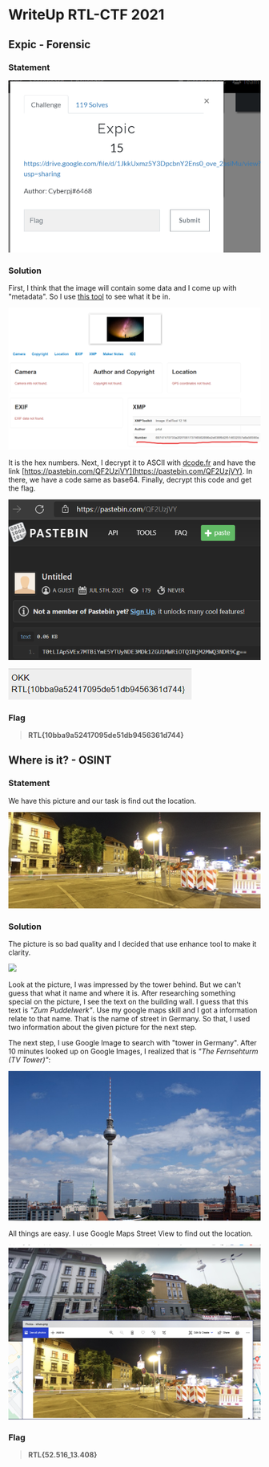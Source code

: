 # WriteUp RTL-CTF 2021

## Expic - Forensic

### Statement

![](Images/expic.png)

### Solution
First, I think that the image will contain some data and I come up with "metadata". So I use [this tool](http://metapicz.com/#landing) to see what it be in.

![](Images/ex1.png)

It is the hex numbers. Next, I decrypt it to ASCII with [dcode.fr](https://www.dcode.fr/ascii-code) and have the link [https://pastebin.com/QF2UzjVY](https://pastebin.com/QF2UzjVY). In there, we have a code same as base64. Finally, decrypt this code and get the flag.

![](Images/ex2.png)

![](Images/ex3.png)

### Flag

>**RTL{10bba9a52417095de51db9456361d744}**

## Where is it? - OSINT

### Statement

We have this picture and our task is find out the location.

![](Images/where.png)

### Solution

The picture is so bad quality and I decided that use enhance tool to make it clarity.

![](Images/whereeh.png)

Look at the picture, I was impressed by the tower behind. But we can't guess that what it name and where it is. After researching something special on the picture, I see the text on the building wall. I guess that this text is *"Zum Puddelwerk"*. Use my google maps skill and I got a information relate to that name. That is the name of street in Germany. So that, I used two information about the given picture for the next step.

The next step, I use Google Image to search with "tower in Germany". After 10 minutes looked up on Google Images, I realized that is *"The Fernsehturm (TV Tower)"*:

![](Images/where1.png)

All things are easy. I use Google Maps Street View to find out the location.

![](Images/final.png)

### Flag

>**RTL{52.516_13.408}**

